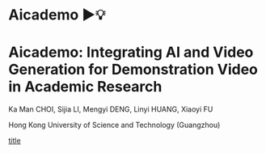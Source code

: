 # Aicademo :arrow_forward::bulb:
# Aicademo: Integrating AI and Video Generation for Demonstration Video in Academic Research

Ka Man CHOI, Sijia LI, Mengyi DENG, Linyi HUANG, Xiaoyi FU

Hong Kong University of Science and Technology (Guangzhou)

[title](https://youtu.be/ULqLkFvPKdA)
